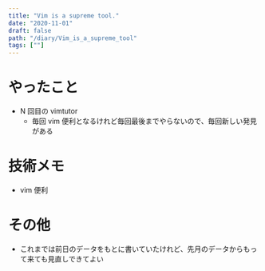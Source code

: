 ```yaml
---
title: "Vim is a supreme tool."
date: "2020-11-01"
draft: false
path: "/diary/Vim_is_a_supreme_tool"
tags: [""]
---
```


# やったこと

- N 回目の vimtutor
  - 毎回 vim 便利となるけれど毎回最後までやらないので、毎回新しい発見がある

# 技術メモ

- vim 便利

# その他

- これまでは前日のデータをもとに書いていたけれど、先月のデータからもって来ても見直しできてよい
